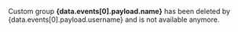 Custom group **{data.events[0].payload.name}** has been deleted by {data.events[0].payload.username} and is not available anymore.
